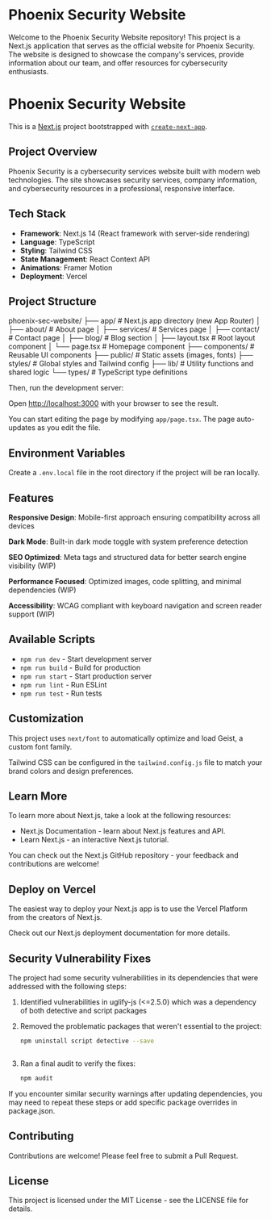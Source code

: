 # Phoenix Security Website

Welcome to the Phoenix Security Website repository! This project is a Next.js application that serves as the official website for Phoenix Security. The website is designed to showcase the company's services, provide information about our team, and offer resources for cybersecurity enthusiasts.

# Phoenix Security Website

This is a [Next.js](https://nextjs.org) project bootstrapped with [`create-next-app`](https://nextjs.org/docs/app/api-reference/cli/create-next-app).

## Project Overview

Phoenix Security is a cybersecurity services website built with modern web technologies. The site showcases security services, company information, and cybersecurity resources in a professional, responsive interface.

## Tech Stack

* **Framework**: Next.js 14 (React framework with server-side rendering)
* **Language**: TypeScript
* **Styling**: Tailwind CSS
* **State Management**: React Context API
* **Animations**: Framer Motion
* **Deployment**: Vercel

## Project Structure

phoenix-sec-website/ ├── app/ # Next.js app directory (new App Router) │ ├── about/ # About page │ ├── services/ # Services page │ ├── contact/ # Contact page │ ├── blog/ # Blog section │ ├── layout.tsx # Root layout component │ └── page.tsx # Homepage component ├── components/ # Reusable UI components ├── public/ # Static assets (images, fonts) ├── styles/ # Global styles and Tailwind config ├── lib/ # Utility functions and shared logic └── types/ # TypeScript type definitions

Then, run the development server:

Open [http://localhost:3000](http://localhost:3000) with your browser to see the result.

You can start editing the page by modifying `app/page.tsx`. The page auto-updates as you edit the file.

## Environment Variables

Create a `.env.local` file in the root directory if the project will be ran locally.

## Features

**Responsive Design**: Mobile-first approach ensuring compatibility across all devices

**Dark Mode**: Built-in dark mode toggle with system preference detection

**SEO Optimized**: Meta tags and structured data for better search engine visibility (WIP)

**Performance Focused**: Optimized images, code splitting, and minimal dependencies (WIP)

**Accessibility**: WCAG compliant with keyboard navigation and screen reader support (WIP)

## Available Scripts

* `npm run dev` - Start development server
* `npm run build` - Build for production
* `npm run start` - Start production server
* `npm run lint` - Run ESLint
* `npm run test` - Run tests

## Customization

This project uses `next/font` to automatically optimize and load Geist, a custom font family.

Tailwind CSS can be configured in the `tailwind.config.js` file to match your brand colors and design preferences.

## Learn More

To learn more about Next.js, take a look at the following resources:

* Next.js Documentation - learn about Next.js features and API.
* Learn Next.js - an interactive Next.js tutorial.

You can check out the Next.js GitHub repository - your feedback and contributions are welcome!

## Deploy on Vercel

The easiest way to deploy your Next.js app is to use the Vercel Platform from the creators of Next.js.

Check out our Next.js deployment documentation for more details.

## Security Vulnerability Fixes

The project had some security vulnerabilities in its dependencies that were addressed with the following steps:

1. Identified vulnerabilities in uglify-js (<=2.5.0) which was a dependency of both detective and script packages
2. Removed the problematic packages that weren't essential to the project:

   ```bash
   npm uninstall script detective --save
    ```

   ```
3. Ran a final audit to verify the fixes:

   ```bash
   npm audit
    ```

If you encounter similar security warnings after updating dependencies, you may need to repeat these steps or add specific package overrides in package.json.

## Contributing

Contributions are welcome! Please feel free to submit a Pull Request.

## License

This project is licensed under the MIT License - see the LICENSE file for details.

